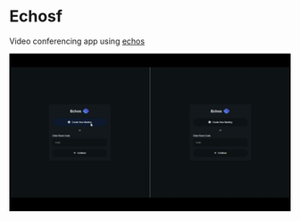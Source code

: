 # Echosf

Video conferencing app using [echos](https://github.com/Dyastin-0/echos)

![demo](https://github.com/Dyastin-0/echosf/blob/master/snapshots/demo.gif)
